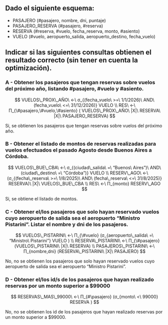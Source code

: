 ## Dado el siguiente esquema:
- PASAJERO (#pasajero, nombre, dni, puntaje)
- PASAJERO_RESERVA (#pasajero, #reserva)
- RESERVA (#reserva, #vuelo, fecha_reserva, monto, #asiento)
- VUELO (#vuelo, aeropuerto_salida, aeropuerto_destino, fecha_vuelo)

## Indicar si las siguientes consultas obtienen el resultado correcto (sin tener en cuenta la optimización).

### A -​ Obtener los pasajeros que tengan reservas sobre vuelos del próximo año, listando #pasajero, #vuelo y #asiento.
$$
VUELOS\_PROX\_AÑO\ ←\ σ_{(fecha_vuelo\ >=\ 1/1/2026)\ AND\ (fecha_vuelo\ <=\ 31/12/2026)} VUELO
\\
RES\ ←\ Π_{\#pasajero,\#vuelo,\#asiento} ( VUELOS\_PROX\_AÑO\ |X|\ RESERVA\ |X|\ PASAJERO_RESERVA)
$$

Si, se obtienen los pasajeros que tengan reservas sobre vuelos del próximo año.

### B - Obtener el listado de montos de reservas realizadas para vuelos efectuados el pasado Agosto desde Buenos Aires a Córdoba.
$$
VUELOS\_BUE\_CBA\ ←\ σ_{(ciudad\_salida\ =\ “Buenos\ Aires”)\ AND\ (ciudad\_destino\ =\ “Córdoba”)} VUELO
\\
RESERV\_AGO\ ←\ (σ_{(fecha\_reserva\ >=\ 1/8/2025)\ AND\ (fecha\_reserva\ <=\ 31/8/2025)} RESERVA)\ |X|\ VUELOS\_BUE\_CBA
\\
RES\ ←\ Π_{monto} RESERV\_AGO
$$

Si, se obtiene el listado de montos.

### C - Obtener el/los pasajeros que solo hayan reservado vuelos cuyo aeropuerto de salida sea el aeropuerto “Ministro Pistarini”. Listar el nombre y dni de los pasajeros.

$$
VUELOS\_PISTARINI\ ←\ Π_{\#vuelo} (σ_{aeropuerto\_salida\ =\ “Ministro\ Pistarini”} VUELO )
\\
RESERVA\_PISTARINI\ ←\ Π_{\#pasajero} (VUELOS\_PISTARINI\ |X|\ RESERVA)
\\
PASAJEROS\_PISTARINI\ ←\ Π_{nombre,dni} (RESERVA\_PISTARINI\ |X|\ PASAJERO)
$$

No, no se obtienen los pasajeros que solo hayan reservado vuelos cuyo aeropuerto de salida sea el aeropuerto “Ministro Pistarini”.

### D - Obtener el/los id/s de los pasajeros que hayan realizado reservas por un monto superior a $99000
$$
RESERVAS\_MAS\_99000\ ←\ Π_{#\pasajero} (σ_{monto\ <\ 99000} RESERVA )
$$

No, no se obtienen los id de los pasajeros que hayan realizado reservas por un monto superior a $99000.